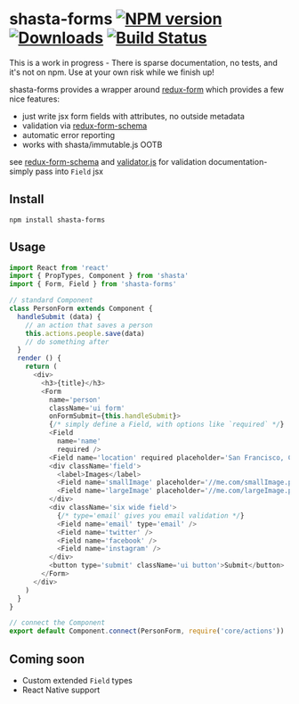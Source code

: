 # shasta-forms [![NPM version][npm-image]][npm-url] [![Downloads][downloads-image]][npm-url] [![Build Status][travis-image]][travis-url]

This is a work in progress - There is sparse documentation, no tests, and it's not on npm. Use at your own risk while we finish up!

shasta-forms provides a wrapper around [redux-form](https://github.com/erikras/redux-form) which provides a few nice features:
- just write jsx form fields with attributes, no outside metadata
- validation via [redux-form-schema](https://github.com/Lighthouse-io/redux-form-schema)
- automatic error reporting
- works with shasta/immutable.js OOTB

see [redux-form-schema](https://github.com/Lighthouse-io/redux-form-schema) and [validator.js](https://github.com/chriso/validator.js) for validation documentation- simply pass into `Field` jsx

## Install

```
npm install shasta-forms
```
## Usage
```js
import React from 'react'
import { PropTypes, Component } from 'shasta'
import { Form, Field } from 'shasta-forms'

// standard Component
class PersonForm extends Component {
  handleSubmit (data) {
    // an action that saves a person
    this.actions.people.save(data)
    // do something after
  }
  render () {
    return (
      <div>
        <h3>{title}</h3>
        <Form
          name='person'
          className='ui form'
          onFormSubmit={this.handleSubmit}>
          {/* simply define a Field, with options like `required` */}
          <Field
            name='name'
            required />
          <Field name='location' required placeholder='San Francisco, CA' />
          <div className='field'>
            <label>Images</label>
            <Field name='smallImage' placeholder='//me.com/smallImage.png' noLabel />
            <Field name='largeImage' placeholder='//me.com/largeImage.png' noLabel />
          </div>
          <div className='six wide field'>
            {/* type='email' gives you email validation */}
            <Field name='email' type='email' />
            <Field name='twitter' />
            <Field name='facebook' />
            <Field name='instagram' />
          </div>
          <button type='submit' className='ui button'>Submit</button>
        </Form>
      </div>
    )
  }
}

// connect the Component
export default Component.connect(PersonForm, require('core/actions'))
```
## Coming soon
- Custom extended `Field` types
- React Native support

[downloads-image]: http://img.shields.io/npm/dm/shasta-forms.svg
[npm-url]: https://npmjs.org/package/shasta-forms
[npm-image]: http://img.shields.io/npm/v/shasta-forms.svg

[travis-url]: https://travis-ci.org/shastajs/shasta-forms
[travis-image]: https://travis-ci.org/shastajs/shasta-forms.png?branch=master
